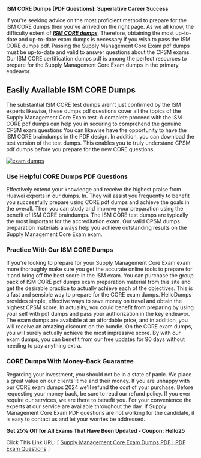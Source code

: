 **ISM CORE Dumps [PDF Questions]: Superlative Career Success**

If you're seeking advice on the most proficient method to prepare for the ISM CORE dumps then you've arrived on the right page. As we all know, the difficulty extent of **_[ISM CORE dumps](https://hellodumps.com/core-pdf-dumps.html)_**. Therefore, obtaining the most up-to-date and up-to-date exam dumps is necessary if you wish to pass the ISM CORE dumps pdf. Passing the Supply Management Core Exam pdf dumps must be up-to-date and valid to answer questions about the CPSM exams. Our ISM CORE certification dumps pdf is among the perfect resources to prepare for the Supply Management Core Exam dumps in the primary endeavor.  

## **Easily Available** **ISM CORE** **Dumps**

  
The substantial ISM CORE test dumps aren't just confirmed by the ISM experts likewise, these dumps pdf questions cover all the topics of the Supply Management Core Exam test. A complete proceed with the ISM CORE pdf dumps can help you in securing to comprehend the genuine CPSM exam questions You can likewise have the opportunity to have the ISM CORE braindumps in the PDF design. In addition, you can download the test version of the test dumps. This enables you to truly understand CPSM pdf dumps before you prepare for the new CORE questions.  
  
[![exam dumps](https://hellodumps.com/wp-content/uploads/2023/03/exam-dumps.png)](https://hellodumps.com/core-pdf-dumps.html)  

### **Use Helpful CORE Dumps PDF Questions**

  
  
  
Effectively extend your knowledge and receive the highest praise from Huawei experts in our dumps. In. They will assist you frequently to benefit you successfully prepare using CORE pdf dumps and achieve the goals in the overall. Then you can study and improve your preparation using the benefit of ISM CORE braindumps. The ISM CORE test dumps are typically the most important for the accreditation exam. Our valid CPSM dumps preparation materials always help you achieve outstanding results on the Supply Management Core Exam exam.  

### **Practice With Our ISM CORE Dumps**

  
  
  
If you're looking to prepare for your Supply Management Core Exam exam more thoroughly make sure you get the accurate online tools to prepare for it and bring off the best score in the ISM exam. You can purchase the group pack of ISM CORE pdf dumps exam preparation material from this site and get the desirable practice to actually achieve each of the objectives. This is a fast and sensible way to prepare for the CORE exam dumps. HelloDumps provides simple, effective ways to save money on travel and obtain the highest CPSM score. In actuality, you could benefit from preparing by using your self with pdf dumps and pass your authorization in the key endeavor. The exam dumps are available at an affordable price, and in addition, you will receive an amazing discount on the bundle. On the CORE exam dumps, you will surely actually achieve the most impressive score. By with our exam dumps, you can benefit from our free updates for 90 days without needing to pay anything extra.  

### **CORE Dumps With Money-Back Guarantee**

  
  
  
Regarding your investment, you should not be in a state of panic. We place a great value on our clients' time and their money. If you are unhappy with our CORE exam dumps 2024 we'll refund the cost of your purchase. Before requesting your money back, be sure to read our refund policy. If you ever require our services, we are there to benefit you. For your convenience the experts at our service are available throughout the day. If Supply Management Core Exam PDF questions are not working for the candidate, it is easy to contact us and let your worries be addressed.  
  
**Get 25% Off for All Exams That Have Been Updated - Coupon: Hello25**  
  
Click This Link URL: [ [Supply Management Core Exam Dumps PDF | PDF Exam Questions](https://hellodumps.com/) ]
